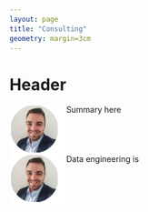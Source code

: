 ```yaml
---
layout: page
title: "Consulting"
geometry: margin=3cm
---
```



# Header
<img src="/images/RL-photo.png" align="left" width="100px"/> 

Summary here

<br> 

<br clear="left"/>

<img src="/images/RL-photo.png" align="left" width="100px"/> 
Data engineering is


